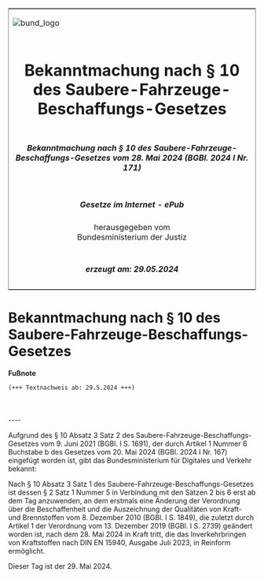 <span id="DECKBLATT.html"></span>

<table border="0" frame="border" width="100%">

<tr valign="top">

<td align="left">

![bund\_logo](BfJ_2021_Web_de_de.gif)

</td>

<td align="right">

 

</td>

</tr>

<tr align="center" valign="middle">

<td colspan="2">

# Bekanntmachung nach § 10 des Saubere-Fahrzeuge-Beschaffungs-Gesetzes

</td>

</tr>

<tr align="center" valign="middle">

<td colspan="2">

##### Bekanntmachung nach § 10 des Saubere-Fahrzeuge-Beschaffungs-Gesetzes vom 28. Mai 2024 (BGBl. 2024 I Nr. 171)

</td>

</tr>

<tr align="center" valign="middle">

<td colspan="2">

  
  

##### Gesetze im Internet - ePub  
  
herausgegeben vom  
Bundesministerium der Justiz

</td>

</tr>

<tr align="center" valign="bottom">

<td colspan="2">

  
  

##### erzeugt am: 29.05.2024

</td>

</tr>

</table>

<span id="BJNR0AB0A0024.html"></span>

# Bekanntmachung nach § 10 des Saubere-Fahrzeuge-Beschaffungs-Gesetzes

<div>

  
**Fußnote**

<div class="jnhtml">

<div>

<div class="jurAbsatz">

  

``` 
(+++ Textnachweis ab: 29.5.2024 +++)

 
```

</div>

</div>

</div>

</div>

<span id="BJNR0AB0A0024BJNE000100000.html"></span>

###   
\----

<div>

<div class="jnhtml">

<div>

<div class="jurAbsatz">

Aufgrund des § 10 Absatz 3 Satz 2 des
Saubere-Fahrzeuge-Beschaffungs-Gesetzes vom 9. Juni 2021 (BGBl. I S.
1691), der durch Artikel 1 Nummer 6 Buchstabe b des Gesetzes vom 20. Mai
2024 (BGBl. 2024 I Nr. 167) eingefügt worden ist, gibt das
Bundesministerium für Digitales und Verkehr bekannt:

</div>

<div class="jurAbsatz">

Nach § 10 Absatz 3 Satz 1 des Saubere-Fahrzeuge-Beschaffungs-Gesetzes
ist dessen § 2 Satz 1 Nummer 5 in Verbindung mit den Sätzen 2 bis 6 erst
ab dem Tag anzuwenden, an dem erstmals eine Änderung der Verordnung über
die Beschaffenheit und die Auszeichnung der Qualitäten von Kraft- und
Brennstoffen vom 8. Dezember 2010 (BGBl. I S. 1849), die zuletzt durch
Artikel 1 der Verordnung vom 13. Dezember 2019 (BGBl. I S. 2739)
geändert worden ist, nach dem 28. Mai 2024 in Kraft tritt, die das
Inverkehrbringen von Kraftstoffen nach DIN EN 15940, Ausgabe Juli 2023,
in Reinform ermöglicht.

</div>

<div class="jurAbsatz">

Dieser Tag ist der 29. Mai 2024.

</div>

</div>

</div>

</div>
